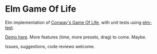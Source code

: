 # Elm Game Of Life

Elm implementation of [Conway's Game Of Life](https://en.wikipedia.org/wiki/Conway's_Game_of_Life), with unit tests using [elm-test](https://github.com/elm-community/elm-test).

[Demo here](https://oturnermajor.github.io/elm-game-of-life/). More features (time, more presets, drag) to come. Maybe.

Issues, suggestions, code reviews welcome.
